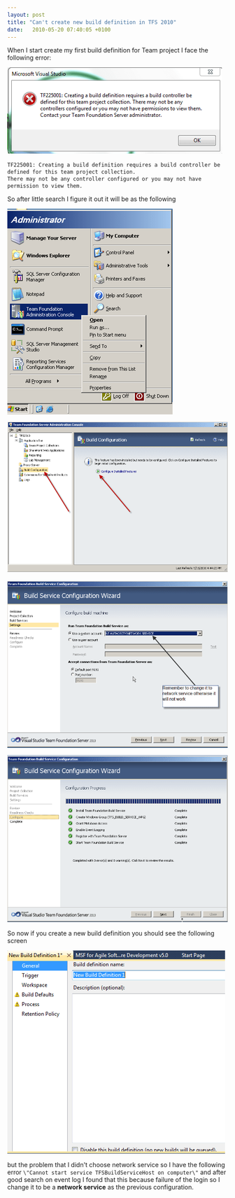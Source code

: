 ```yaml
---
layout: post
title: "Can't create new build definition in TFS 2010"
date:   2010-05-20 07:40:05 +0100
---
```



When I start create my first build definition for Team project I face
the following error:

![builError](/assets/img/2010/05/builError.png)

```
TF225001: Creating a build definition requires a build controller be defined for this team project collection. 
There may not be any controller configured or you may not have permission to view them.

```

So after little search I figure it out it will be as the following 

![TFS Admin Console](/assets/img/2010/05/TFS-Admin-Console.png)

![BuildConfiguration](/assets/img/2010/05/BuildConfiguration.png)
 
![BuildConfiguration2](/assets/img/2010/05/BuildConfiguration2.png)

![BuildConfiguration3](/assets/img/2010/05/BuildConfiguration3.png)

So now if you create a new build definition you should see the following screen

![successBuild](/assets/img/2010/05/successBuild.png) 

but the problem that I didn\'t choose network service so I have the following error 
`\"Cannot start service TFSBuildServiceHost on computer\"` and after good search on
event log I found that this because failure of the login so I change it
to be a **network service** as the previous configuration.
